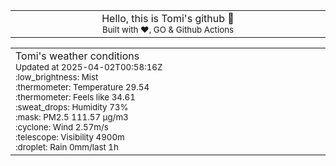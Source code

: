 
<div align="center">
<table>
<tbody>
<td align="center">
<img width="2000" height="0"><br>
Hello, this is Tomi's github 👋<br>
<sup>Built with ❤️, GO & Github Actions</sup><br>
<img width="2000" height="0">
</td>
</tbody>
</table>
</div>
<table>
<tbody>
<td align="left">
<img width="2000" height="0"><br>
Tomi's weather conditions<br>
<sup>Updated at 2025-04-02T00:58:16Z</sup><br>
<sup>:low_brightness: Mist</sup><br>
<sup>:thermometer: Temperature 29.54 </sup><br>
<sup>:thermometer: Feels like 34.61</sup><br>
<sup>:sweat_drops: Humidity 73%</sup><br>
<sup>:mask: PM2.5 111.57 μg/m3</sup><br>
<sup>:cyclone: Wind 2.57m/s </sup><br>
<sup>:telescope: Visibility 4900m </sup><br>
<sup>:droplet: Rain 0mm/last 1h </sup><br>
<img width="2000" height="0">
</td>
<td align="left">
<img width="2000" height="0"><br>
<br>
<img width="2000" height="0">
</td>
</tbody>
</table>
</div>
    